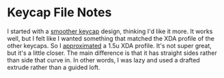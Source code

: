 # Keycap File Notes

I started with a [smoother keycap](STL_files/keycap_1.STL) design, thinking I'd like it more.  It works well, but I felt like I wanted something that matched the XDA profile of the other keycaps.  So I [approximated](STL_files/keycap_XDA_approximation.STL) a 1.5u XDA profile.  It's not super great, but it's a little closer.  The main difference is that it has straight sides rather than side that curve in. In other words, I was lazy and used a drafted extrude rather than a guided loft.